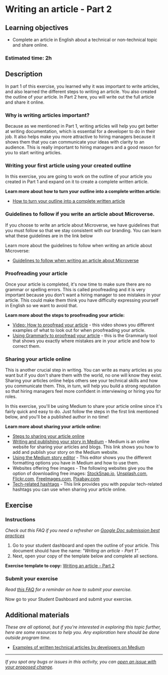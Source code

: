 # Writing an article - Part 2

## Learning objectives

- Complete an article in English about a technical or non-technical topic and share online.

### **Estimated time**: 2h

## Description

In part 1 of this exercise, you learned why it was important to write articles, and also learned the different steps to writing an article. You also created the outline of your article. In Part 2 here, you will write out the full article and share it online.

### Why is writing articles important?

Because as we mentioned in Part 1, writing articles will help you get better at writing documentation, which is essential for a developer to do in their job. It also helps make you more attractive to hiring managers because it shows them that you can communicate your ideas with clarity to an audience. This is really important to hiring managers and a good reason for you to start writing articles.

### Writing your first article using your created outline

In this exercise, you are going to work on the outline of your article you created in Part 1 and expand on it to create a complete written article. 

**Learn more about how to turn your outline into a complete written article:**

- [How to turn your outline into a complete written article](https://github.com/microverseinc/curriculum-professional-skills/blob/main/writing-articles/how-to-turn-your-outline-into-a-complete-written-article.md)

### Guidelines to follow if you write an article about Microverse.

If you choose to write an article about Microverse, we have guidelines that you must follow so that we stay consistent with our branding. You can learn what these guidelines are in the link below

Learn more about the guidelines to follow when writing an article about Microverse:

- [Guidelines to follow when writing an article about Microverse](https://www.notion.so/Student-Brand-Guidelines-0fd2dcce8cd2450f91f1ed6d9ec0457a)

### Proofreading your article

Once your article is completed, it's now time to make sure there are no grammar or spelling errors. This is called proofreading and it is very important because you don't want a hiring manager to see mistakes in your article. This could make them think you have difficulty expressing yourself in English so we want to avoid that.

**Learn more about the steps to proofreading your article:**

- [Video: How to proofread your article](https://www.youtube.com/watch?v=Lk70g18cr0o) - this video shows you different examples of what to look out for when proofreading your article.
- [Using Grammarly to proofread your article](https://app.grammarly.com/) - this is the Grammarly tool that shows you exactly where mistakes are in your article and how to correct them.

### Sharing your article online

This is another crucial step in writing. You can write as many articles as you want but if you don't share them with the world, no one will know they exist. Sharing your articles online helps others see your technical skills and how you communicate them. This, in turn, will help you build a strong reputation so that hiring managers feel more confident in interviewing or hiring you for roles.

In this exercise, you'll be using Medium to share your article online since it's fairly quick and easy to do. Just follow the steps in the first link mentioned below, and you'll be a published author in no time!

**Learn more about sharing your article online:**

- [Steps to sharing your article online](https://github.com/microverseinc/curriculum-professional-skills/blob/main/writing-articles/steps-to-sharing-your-article-online.md)
- [Writing and publishing your story in Medium](https://help.medium.com/hc/en-us/articles/225168768-Write-a-post) - Medium is an online website for sharing your articles and blogs. This link shows you how to add and publish your story on the Medium website.
- [Using the Medium story editor](https://help.medium.com/hc/en-us/articles/215194537) - This editor shows you the different formatting options you have in Medium and how to use them.
- Websites offering free images - The following websites give you the option of downloading free images: [StockSnap.io](https://stocksnap.io/), [Unsplash.com](http://unsplash.com), [Flickr.com](http://www.flickr.com/), [FreeImages.com](https://www.freeimages.com/), [Pixabay.com](http://pixabay.com/)
- [Tech-related hashtags](https://ritetag.com/best-hashtags-for/coders) - This link provides you with popular tech-related hashtags you can use when sharing your article online.

## Exercise

### Instructions

*Check out this FAQ if you need a refresher on [Google Doc submission best practices](https://microverse.zendesk.com/hc/en-us/articles/360063156813)*

1. Go to your student dashboard and open the outline of your article. This document should have the name: *"Writing an article - Part 1"*.
2. Next, open your copy of the template below and complete all sections.

**Exercise template to copy:** [Writing an article - Part 2](https://docs.google.com/document/d/1fII2fzVtwY7A5l88NhuATJTNsj1GDMSKp-w2J_nY7TM/edit)

### Submit your exercise

*Read [this FAQ](https://microverse.zendesk.com/hc/en-us/articles/360061344234) for a reminder on how to submit your exercise.* 

Now go to your Student Dashboard and submit your exercise.

## Additional materials

*These are all optional, but if you're interested in exploring this topic further, here are some resources to help you. Any exploration here should be done outside program time.*

- [Examples of written technical articles by developers on Medium](https://medium.com/topic/programming)


------

_If you spot any bugs or issues in this activity, you can [open an issue with your proposed change](https://github.com/microverseinc/curriculum-transversal-skills/blob/main/git-github/articles/open_issue.md)._
